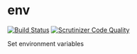 # env
[![Build Status](https://travis-ci.com/phoole/env.svg?branch=master)](https://travis-ci.com/phoole/env)
[![Scrutinizer Code Quality](https://scrutinizer-ci.com/g/phoole/env/badges/quality-score.png?b=master)](https://scrutinizer-ci.com/g/phoole/env/?branch=master)

Set environment variables
